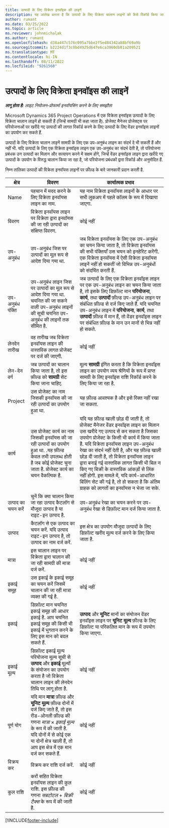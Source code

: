 ```yaml
---
title: उत्पादों के लिए विक्रेता इनवॉइस की लाइनें
description: यह आलेख बताता है कि उत्पादों के लिए विक्रेता चालान लाइनों को कैसे रिकॉर्ड किया जाए और विक्रेताओं से उत्पाद खरीद को रिकॉर्ड करने के लिए विभिन्न क्षेत्रों का उपयोग कैसे किया जाए.
author: rumant
ms.date: 03/25/2022
ms.topic: article
ms.reviewer: johnmichalak
ms.author: rumant
ms.openlocfilehash: d38a447c576c095a7bbe2f5ed84342a88bf69a9b
ms.sourcegitcommit: b2224d1f3c0bd4925d647e6ca3960db81a209521
ms.translationtype: MT
ms.contentlocale: hi-IN
ms.lasthandoff: 08/11/2022
ms.locfileid: "9261560"
---
```

# <a name="vendor-invoice-lines-for-products"></a>उत्पादों के लिए विक्रेता इनवॉइस की लाइनें

_**लागू होता है:** लाइट नियोजन-प्रोफार्मा इनवॉयसिंग करने के लिए समझौता_

Microsoft Dynamics 365 Project Operations में एक विक्रेता इनवॉइस उत्पादों के लिए विक्रेता चालान लाइनें हो सकती हैं (जिन्हें सामग्री भी कहा जाता है). प्रोजेक्ट मैनेजर प्रोजेक्ट्स पर परियोजनाओं पर खरीदे गए उत्पादों की लागत रिकॉर्ड करने के लिए उत्पादों के लिए वेंडर इनवॉइस लाइनों का उपयोग कर सकते हैं.

उत्पादों के लिए विक्रेता चालान लाइनें सामग्री के लिए एक उप-अनुबंध लाइन का संदर्भ दे भी सकती हैं और नहीं भी. यदि उत्पादों के लिए एक विक्रेता इनवॉइस लाइन एक उप-अनुबंध का संदर्भ देती है, तो परियोजना प्रबंधक उन उत्पादों का मिलान और सत्यापन करने में सक्षम होंगे, जिन्हें वेंडर इनवॉइस लाइन द्वारा खरीदे गए उत्पादों के उपयोग के विरुद्ध चालान किया जा रहा है, जो परियोजना प्रबंधकों द्वारा रिकॉर्ड और अनुमोदित हैं.

निम्न तालिका उत्पादों की विक्रेता इनवॉयस लाइनों पर फ़ील्ड के बारे जानकारी प्रदान करती है.

| क्षेत्र | विवरण | कार्यात्मक प्रभाव |
| --- | --- | --- |
| Name | पहचान में मदद करने के लिए विक्रेता इनवॉयस लाइन का नाम. | यह नाम विक्रेता इनवॉयस लाइनों के आधार पर सभी लुकअप में पहले कॉलम के रूप में दिखाया जाएगा. |
| विवरण | विक्रेता इनवॉयस लाइन पर विक्रेता द्वारा इनवॉयस की जा रही उत्पादों का संक्षिप्त विवरण. | कोई नहीं |
| उप-अनुबंध | उप-अनुबंध जिस पर उत्पादों का मूल रूप से आदेश दिया गया था. | जब विक्रेता इनवॉयस के लिए एक उप-अनुबंध का चयन किया जाता है, तो विक्रेता इनवॉयस की सभी पंक्तियाँ उस चयन को इनहेरिट करेंगी. एक विक्रेता इनवॉयस में ऐसी विक्रेता इनवॉयस लाइनें नहीं हो सकतीं जो विभिन्न उप-अनुबंधों को संदर्भित करती हैं. |
| उप-अनुबंध पंक्ति | उप-अनुबंध लाइन जिस पर उत्पादों का मूल रूप से आदेश दिया गया था. चयनित की जा सकने वाली उप-अनुबंध लाइनों की सूची चयनित उप-अनुबंध की लाइनों तक सीमित है. | जब उत्पादों के लिए एक विक्रेता इनवॉइस लाइन पर एक उप-अनुबंध लाइन का चयन किया जाता है, तो इसके लिए डिफ़ॉल्ट मान **परियोजना**, **कार्य**, तथा **उत्पादों** फ़ील्ड उप-अनुबंध लाइन पर संबंधित फ़ील्ड से दर्ज किए जाते हैं. यदि चयनित उप-अनुबंध लाइन में **परियोजना**, **कार्य**, तथा **उत्पादों** फ़ील्ड में मान हैं, तो वेंडर इनवॉइस लाइन पर संबंधित फ़ील्ड के मान उन मानों से भिन्न नहीं हो सकते. |
| लेनदेन तारीख | वह तारीख जब विक्रेता इनवॉयस लाइन की वास्तविक लागत प्रोजेक्ट पर दर्ज की जाएगी. | कोई नहीं|
| लेन-देन वर्ग | जब उत्पादों का चालान किया जाता है, तो इस फ़ील्ड को **सामग्री** सेट किया जाना चाहिए. | मूल्य **सामग्री** इंगित करता है कि विक्रेता इनवॉइस लाइन का उपयोग व्यय श्रेणियों के रूप में प्राप्त सामग्री के लिए इनवॉइस राशि रिकॉर्ड करने के लिए किया जा रहा है. |
| Project | उस प्रोजेक्ट का नाम जिसकी इनवॉयस की जा रही उत्पादों का उपयोग हुआ था. | यह फ़ील्ड आवश्यक है और इसे रिक्त नहीं रखा जा सकता. |
| कार्य | उस प्रोजेक्ट कार्य का नाम जिसकी इनवॉयस की जा रही उत्पादों का उपयोग हुआ था. .यह फ़ील्ड केवल तभी उपलब्ध होती है जब कोई प्रोजेक्ट चुना जाता है. प्रोजेक्ट कार्य का चयन वैकल्पिक है. | यदि यह फ़ील्ड खाली छोड़ दी जाती है, तो प्रोजेक्ट मैनेजर वेंडर इनवॉइस लाइन का मिलान उस खरीदे गए उत्पाद से कर सकता है जिसका उपयोग प्रोजेक्ट के किसी भी कार्य में किया जाता है. यदि विक्रेता इनवॉयस लाइन उप-अनुबंध रेखा का संदर्भ नहीं देती है, और यह फ़ील्ड खाली छोड़ दी जाती है, तो विक्रेता इनवॉयस लाइन द्वारा बनाई गई वास्तविक लागत किसी भी बिल न किए गए बिक्री के वास्तविक आंकड़ों से लिंक नहीं होगी. इस मामले में, यदि कार्य-आधारित बिलिंग सेट की गई है, तो हो सकता है कि अंतिम ग्राहक को लागतों का इनवॉयस न भेजा जा सके. |
| उत्पाद का चयन करें | चुनें कि क्या चालान किया जा रहा उत्पाद कैटलॉग से मौजूदा उत्पाद है या राइट-इन उत्पाद है. | उप-अनुबंध रेखा का चयन करने पर उप-अनुबंध रेखा से डिफ़ॉल्ट मान दर्ज किया जाता है. |
| उत्पाद | कैटलॉग से एक उत्पाद का चयन करें. यदि उत्पाद राइट-इन उत्पाद है, तो उत्पाद का नाम दर्ज करें. | इस क्षेत्र का उपयोग मौजूदा उत्पादों के लिए डिफ़ॉल्ट खरीद मूल्य दर्ज करने के लिए किया जाता है. |
| मात्रा | इस चालान लाइन पर विक्रेता द्वारा चालान की जा रही सामग्री की मात्रा दर्ज करें. | कोई नहीं |
| इकाई समूह | उस इकाई के इकाई समूह का चयन करें जिसमें चालान की जा रही मात्रा व्यक्त की गई है. | कोई नहीं |
| इकाई | डिफ़ॉल्ट मान चयनित इकाई समूह की आधार इकाई है. आप चयनित इकाई समूह की किसी भी इकाई में भुगतान करने के लिए इस मान को बदल सकते हैं. | **उत्पाद** और **यूनिट** मानों का संयोजन वेंडर इनवॉइस लाइन पर **यूनिट मूल्य** फ़ील्ड के लिए डिफ़ॉल्ट या परिकलित मान के रूप में उपयोग किया जाएगा. |
| इकाई मूल्य | डिफ़ॉल्ट इकाई मूल्य परियोजना मूल्य सूची से **उत्पाद** और **इकाई** मूल्यों के संयोजन का उपयोग करता है जो विक्रेता चालान लाइन की लेनदेन तिथि पर लागू होता है. | कोई नहीं |
| पूर्ण योग | यदि मान **मात्रा** फ़ील्ड और **यूनिट मूल्य** फ़ील्ड दोनों में दर्ज किए जाते हैं, तो इस रीड-ओनली फ़ील्ड की गणना *मात्रा* &times; *इकाई मूल्य* के रूप में की जाती है. यदि दोनों में से कोई एक या दोनों क्षेत्र खाली हैं, तो आप इस क्षेत्र में एक मान दर्ज कर सकते हैं. | कोई नहीं |
| विक्रय कर | विक्रय कर राशि दर्ज करें. | कोई नहीं |
| कुल राशि | करों सहित विक्रेता इनवॉयस लाइन की कुल राशि. इस फ़ील्ड की गणना *सबटोटल* + *बिक्री टैक्स* के रूप में की जाती है. | कोई नहीं |

[!INCLUDE[footer-include](../../includes/footer-banner.md)]

